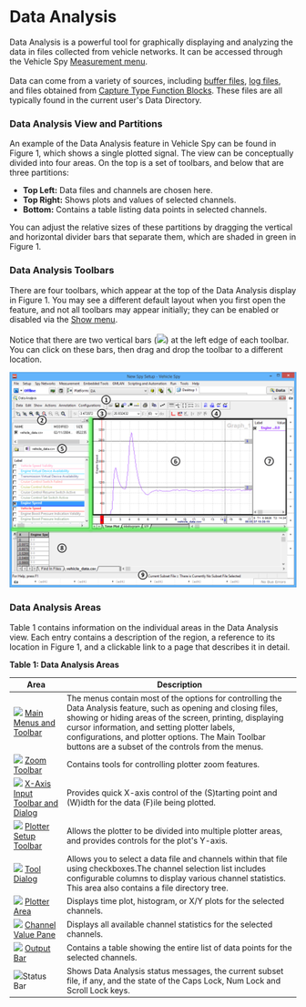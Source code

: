 # Data Analysis

Data Analysis is a powerful tool for graphically displaying and analyzing the data in files collected from vehicle networks. It can be accessed through the Vehicle Spy [Measurement menu](../).\
\
Data can come from a variety of sources, including [buffer files](../../main-menu-spy-networks/messages-view/messages-view-top-toolbar/save-the-buffer.md), [log files](../logging.md), and files obtained from [Capture Type Function Blocks](../../main-menu-scripting-and-automation/function-blocks/function-blocks-types/capture-type-function-block/). These files are all typically found in the current user's Data Directory.

### Data Analysis View and Partitions

An example of the Data Analysis feature in Vehicle Spy can be found in Figure 1, which shows a single plotted signal. The view can be conceptually divided into four areas. On the top is a set of toolbars, and below that are three partitions:

* **Top Left:** Data files and channels are chosen here.
* **Top Right:** Shows plots and values of selected channels.
* **Bottom:** Contains a table listing data points in selected channels.

You can adjust the relative sizes of these partitions by dragging the vertical and horizontal divider bars that separate them, which are shaded in green in Figure 1.

### Data Analysis Toolbars

There are four toolbars, which appear at the top of the Data Analysis display in Figure 1. You may see a different default layout when you first open the feature, and not all toolbars may appear initially; they can be enabled or disabled via the [Show menu](data-analysis-main-menus-and-toolbar.md).\
\
Notice that there are two vertical bars (![](https://cdn.intrepidcs.net/support/VehicleSpy/assets/vertical_bars.gif)) at the left edge of each toolbar. You can click on these bars, then drag and drop the toolbar to a different location.

![Figure 1: Data Analysis view.](../../../.gitbook/assets/data_analysis.gif)

### Data Analysis Areas

Table 1 contains information on the individual areas in the Data Analysis view. Each entry contains a description of the region, a reference to its location in Figure 1, and a clickable link to a page that describes it in detail.

**Table 1: Data Analysis Areas**

| Area                                                                                                                                                      | Description                                                                                                                                                                                                                                                                                                                                |
| --------------------------------------------------------------------------------------------------------------------------------------------------------- | ------------------------------------------------------------------------------------------------------------------------------------------------------------------------------------------------------------------------------------------------------------------------------------------------------------------------------------------ |
| ![](https://cdn.intrepidcs.net/support/VehicleSpy/assets/smOne.gif) [Main Menus and Toolbar](data-analysis-main-menus-and-toolbar.md)                     | The menus contain most of the options for controlling the Data Analysis feature, such as opening and closing files, showing or hiding areas of the screen, printing, displaying cursor information, and setting plotter labels, configurations, and plotter options. The Main Toolbar buttons are a subset of the controls from the menus. |
| ![](https://cdn.intrepidcs.net/support/VehicleSpy/assets/smTwo.gif) [Zoom Toolbar](data-analysis-zoom-toolbar.md)                                         | Contains tools for controlling plotter zoom features.                                                                                                                                                                                                                                                                                      |
| ![](https://cdn.intrepidcs.net/support/VehicleSpy/assets/smThree.gif) [X-Axis Input Toolbar and Dialog](data-analysis-x-axis-input-toolbar-and-dialog.md) | Provides quick X-axis control of the (S)tarting point and (W)idth for the data (F)ile being plotted.                                                                                                                                                                                                                                       |
| ![](https://cdn.intrepidcs.net/support/VehicleSpy/assets/smFour.gif) [Plotter Setup Toolbar](data-analysis-plotter-setup-toolbar.md)                      | Allows the plotter to be divided into multiple plotter areas, and provides controls for the plot's Y-axis.                                                                                                                                                                                                                                 |
| ![](https://cdn.intrepidcs.net/support/VehicleSpy/assets/smFive.gif) [Tool Dialog](../data-analysis-tool-dialog/)                                         | Allows you to select a data file and channels within that file using checkboxes.The channel selection list includes configurable columns to display various channel statistics. This area also contains a file directory tree.                                                                                                             |
| ![](https://cdn.intrepidcs.net/support/VehicleSpy/assets/smSix.gif) [Plotter Area](../data-analysis-plotter-area/)                                        | Displays time plot, histogram, or X/Y plots for the selected channels.                                                                                                                                                                                                                                                                     |
| ![](https://cdn.intrepidcs.net/support/VehicleSpy/assets/smSeven.gif) [Channel Value Pane](../data-analysis-channel-value-pane.md)                        | Displays all available channel statistics for the selected channels.                                                                                                                                                                                                                                                                       |
| ![](https://cdn.intrepidcs.net/support/VehicleSpy/assets/smEight.gif) [Output Bar](../data-analysis-output-bar.md)                                        | Contains a table showing the entire list of data points for the selected channels.                                                                                                                                                                                                                                                         |
| ![](https://cdn.intrepidcs.net/support/VehicleSpy/assets/smNine.gif)Status Bar                                                                            | Shows Data Analysis status messages, the current subset file, if any, and the state of the Caps Lock, Num Lock and Scroll Lock keys.                                                                                                                                                                                                       |
